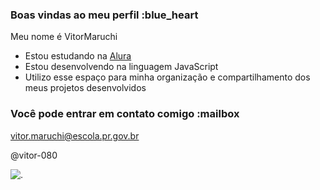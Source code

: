 ### Boas vindas ao meu perfil :blue_heart

Meu nome é VitorMaruchi

- Estou estudando na [Alura](https://www.alura.com.br)
- Estou  desenvolvendo na linguagem JavaScript
- Utilizo esse espaço para minha organização e compartilhamento dos meus projetos desenvolvidos

### Você pode entrar em contato comigo :mailbox

vitor.maruchi@escola.pr.gov.br

@vitor-080

![.](https://tenor.com/pt-BR/view/when-the-banana-sells-a-million-dollars-gif-11873212726979639512)
